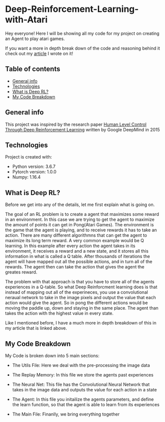 # Deep-Reinforcement-Learning-with-Atari

Hey everyone!
Here I will be showing all my code for my project on creating an Agent to play atari games.










If you want a more in depth break down of the code and reasoning behind it check out my [article](https://mark-youngson5.medium.com/so-you-want-to-play-atari-games-e9252762a142) I wrote on it!

## Table of contents
* [General info](#general-info)
* [Technologies](#technologies)
* [What is Deep RL?](#What-is-Deep-RL?)
* [My Code Breakdown](#My-Code-Breakdown)

## General info
This project was inspired by the research paper [Human Level Control Through Deep Reinforcement Learning](https://drive.google.com/viewerng/viewer?url=https://web.stanford.edu/class/psych209/Readings/MnihEtAlHassibis15NatureControlDeepRL.pdf) written by Google DeepMind in 2015
	
	
	
## Technologies
Project is created with:
* Python version: 3.6.7
* Pytorch version: 1.0.0
* Numpy: 1.16.4



## What is Deep RL?
Before we get into any of the details, let me first explain what is going on.

The goal of an RL problem is to create a agent that maximizes some reward in an environment. In this case we are trying to get the agent to maximize the amount of points it can get in Pong(Atari Games). The environment is the game that the agent is playing, and to receive rewards it has to take an action. There are many different algorithmns that can get the agent to maximize its long term reward. A very common example would be Q learning. In this example after every action the agent takes in its environment, it receives a reward and a new state, and it stores all this information in what is called a Q table. After thousands of iterations the agent will have mapped out all the possible actions, and in turn all of the rewards. The agent then can take the action that gives the agent the greates reward. 

The problem with that approach is that you have to store all of the agents experiences in a Q-table. So what Deep Reinforcment learning does is that instead of mapping out all of the experineces, you use a convolutional neraual network to take in the image pixels and output the value that each action would give the agent. So in pong the different actions would be moving the paddle up, down and staying in the same place. The agent than takes the action with the highest value in every state.

Like I mentioned before, I have a much more in depth breakdown of this in my article that is linked above.


## My Code Breakdown

My Code is broken down into 5 main sections:

* The Utils File: Here we deal with the pre-processing the image data

* The Replay Memory: In this file we store the agents past experiences

* The Neural Net: This file has the Convolutional Neural Network that takes in the image data and outputs the value for each action in a state

* The Agent: In this file you initailize the agents parameters, and define the learn function, so that the agent is able to learn from its experiences

* The Main File: Finanlly, we bring everything together
